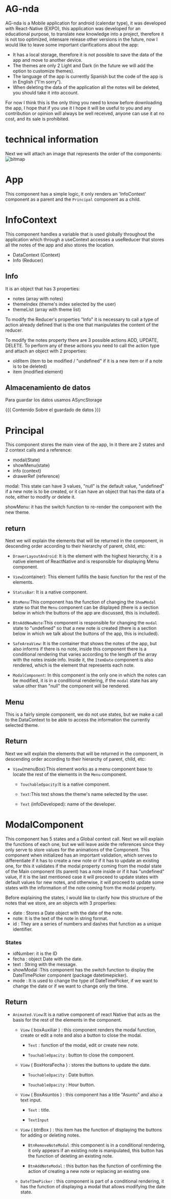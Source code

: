 # AG-nda 
AG-nda is a Mobile application for android (calendar type), it was developed with React-Native (EXPO), this application was developed for an educational purpose, to translate new knowledge into a project, therefore it is not too optimized, intensare release other versions in the future, now I would like to leave some important clarifications about the app:

 - It has a local storage, therefore it is not possible to save the data of the app and move to another device.
 - The themes are only 2 Light and Dark (in the future we will add the option to customize themes).
 - The language of the app is currently Spanish but the code of the app is in English ("I'm sorry").
 - When deleting the data of the application all the notes will be deleted, you should take it into account.

For now I think this is the only thing you need to know before downloading the app, I hope that if you use it I hope it will be useful to you and any contribution or opinion will always be well received, anyone can use it at no cost, and its sale is prohibited.


# technical information

Next we will attach an image that represents the order of the components:
![bitmap](https://user-images.githubusercontent.com/93448122/234439807-907695ad-4615-4118-afa7-cc3abb64abb8.png)

# App
This component has a simple logic, it only renders an 'InfoContext' component as a parent and the `Principal` component as a child.


# InfoContext
  
This component handles a variable that is used globally throughout the application which through a useContext accesses a useReducer that stores all the notes of the app and also stores the location.
 
  - DataContext (Context)
  - Info (Reducer)

## Info
  
It is an object that has 3 properties:
  - notes (array with notes)
  - themeIndex (theme's index selected by the user)
  - themeList (array with theme list)

To modify the Reducer's properties "Info" it is necessary to call a type of action already defined that is the one that manipulates the content of the reducer.
 
To modify the notes property there are 3 possible actions ADD, UPDATE, DELETE. To perform any of these actions you need to call the action type and attach an object with 2 properties:
  
 - oldItem (item to be modified / "undefined" if it is a new item or if a note is to be deleted)
 - item (modified element)
  
 ## Almacenamiento de datos
 
 Para guardar los datos usamos ASyncStorage 
 
 {{{				Contenido Sobre el guardado de datos 				}}}
 



 # Principal
 This component stores the main view of the app, In it there are 2 states and 2 context calls and a reference:
 
 - modal(State)
 - showMenu(state)
 - info (context)
 - drawerRef (reference)
 
 
modal: This state can have 3 values, "null" is the default value, "undefined" if a new note is to be created, or it can have an object that has the data of a note, either to modify or delete it.
	
showMenu: it has the switch function to re-render the component with the new theme.


## return
Next we will explain the elements that will be returned in the component, in descending order according to their hierarchy of parent, child, etc:

  - `DrawerLayoutAndroid`: It is the element with the highest hierarchy, it is a native element of ReactNative and is responsible for displaying Menu component.
	
  - `View`(container): This element fulfills the basic function for the rest of the elements.
	
 - `StatusBar`: It is a native component.
	
  - `BtnMenu`:This component has the function of changing the `ShowModal` state so that the `Menu` component can be displayed (there is a section below in which the buttons of the app are discussed, this is included).
	
   - `BtnAddNewNote`:This component is responsible for changing the `modal` state to "undefined" so that a new note is created (there is a section below in which we talk about the buttons of the app, this is included).
	
  - `SafeAreaView`: It is the container that shows the notes of the app, but also informs if there is no note, inside this component there is a conditional rendering that varies according to the length of the array with the notes inside info. Inside it, the `ItemDate` component is also rendered, which is the element that represents each note.
	
  - `ModalComponent`: In this component is the only one in which the notes can be modified, it is in a conditional rendering, if the `modal` state has any value other than "null" the component will be rendered.

	

	
## Menu
This is a fairly simple component, we do not use states, but we make a call to the DataContext to be able to access the information the currently selected theme.

## Return
Next we will explain the elements that will be returned in the component, in descending order according to their hierarchy of parent, child, etc:
	
- `View`(menuBox):This element works as a menu component base to locate the rest of the elements in the `Menu` component.
	
	- `TouchableOpacity`:It is a native component.
	
	- `Text`:This text shows the theme's name selected by the user.
	
	- `Text` (infoDeveloped): name of the developer.

	
	
	
	
	
# ModalComponent

This component has 5 states and a Global context call. Next we will explain the functions of each one, but we will leave aside the references since they only serve to store values for the animations of the Component.
This component when initialized has an important validation, which serves to differentiate if it has to create a new note or if it has to update an existing one, for this it validates if the modal property coming from the modal state of the Main component (its parent) has a note inside or if it has "undefined" value, if it is the last mentioned case it will proceed to update states with default values for new notes, and otherwise, it will proceed to update some states with the information of the note coming from the modal property.

Before explaining the states, I would like to clarify how this structure of the notes that we store, are an objects with 3 properties:

- date : Stores a Date object with the date of the note.
- note: It is the text of the note in string format.
- id : They are a series of numbers and dashes that function as a unique identifier.

### States

- idNumber: it is the ID 
- fecha : object Date with the date.
- text : String with the message.
- showModal :This component has the switch function to display the DateTimePicker component (package datetimepicker).
- mode : It is used to change the type of DateTimePicker, if we want to change the date or if we want to change only the time.

## Return

- `Animated.View`:It is a native component of react Native that acts as the basis for the rest of the elements in the component.
	- `View` ( boxAuxiliar ) : this component renders the modal function, create or edit a note and also a button to close the modal.
	
		- `Text` : function of the modal, edit or create new note.
	
		- `TouchableOpacity` : button to close the component.
	
	- `View` ( BoxHoraFecha ) : stores the buttons to update the date.
	
		- `TouchableOpacity` : Date button.
	
		- `TouchableOpacity` : Hour button.
	
	- `View` ( BoxAsuntos ) : this component has a title "Asunto" and also a text input.
	
		- `Text` : title.
	
		- `TextInput`
	
	- `View` ( btnBox ) : this item has the function of displaying the buttons for adding or deleting notes.
	
		- `BtnRemoveNoteModal` :this component is in a conditional rendering, it only appears if an existing note is manipulated, this button has the function of deleting an existing note.
	
		- `BtnAddNoteModal` : this button has the function of confirming the action of creating a new note or replacing an existing one.
	
	- `DateTImePicker` : this component is part of a conditional rendering, it has the function of displaying a modal that allows modifying the date state.
	
